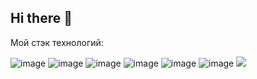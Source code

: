 ## Hi there 👋

Мой стэк технологий:

![image](https://github.com/user-attachments/assets/cee12666-8424-4906-afed-a8564e5af4a7)
![image](https://github.com/user-attachments/assets/59d4d2bd-8371-44ab-bf2d-111bb2105ae3)
![image](https://github.com/user-attachments/assets/27faf905-7340-4bd6-bbc7-d5834fc194a4)
![image](https://github.com/user-attachments/assets/7b5a0a99-4797-466c-9e52-ae2b9620e714)
![image](https://github.com/user-attachments/assets/14c8134d-7c57-4c70-b00e-d4224346ab49)
![image](https://github.com/user-attachments/assets/ede3b5e4-c202-4c2a-837a-eb52f53cc878)
<img src="https://img.shields.io/badge/НИЯУ МИФИ-000000?style=for-the-badge&logo=adidas&logoColor=FFFFFF"/>



<!--
**BaTOOsay/BaTOOsay** is a ✨ _special_ ✨ repository because its `README.md` (this file) appears on your GitHub profile.

Here are some ideas to get you started:

- 🔭 I’m currently working on ...
- 🌱 I’m currently learning ...
- 👯 I’m looking to collaborate on ...
- 🤔 I’m looking for help with ...
- 💬 Ask me about ...
- 📫 How to reach me: ...
- 😄 Pronouns: ...
- ⚡ Fun fact: ...
-->

